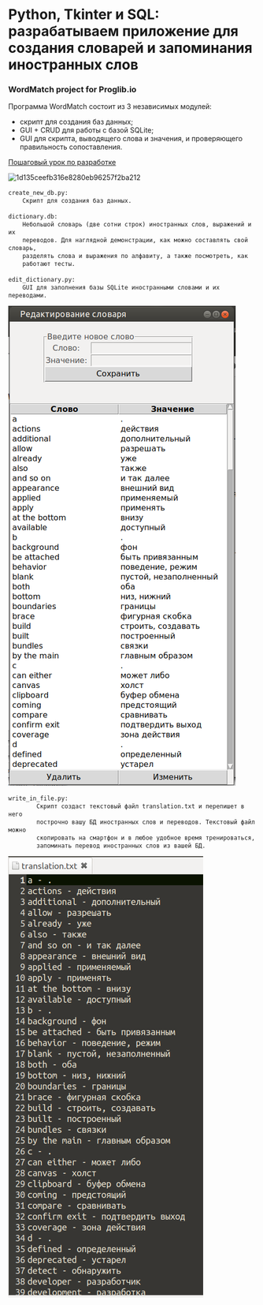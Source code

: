 # Python, Tkinter и SQL: разрабатываем приложение для создания словарей и запоминания иностранных слов
### WordMatch project for Proglib.io

Программа WordMatch состоит из 3 независимых модулей:
- скрипт для создания баз данных;
- GUI + CRUD для работы с базой SQLite;
- GUI для скрипта, выводящего слова и значения, и проверяющего правильность сопоставления.

[Пошаговый урок по разработке](https://proglib.io/p/python-tkinter-i-sql-razrabatyvaem-prilozhenie-dlya-sozdaniya-slovarey-i-zapominaniya-inostrannyh-slov-2022-08-08)

![1d135ceefb316e8280eb96257f2ba212](https://user-images.githubusercontent.com/85797091/183397294-e70d3fc8-0275-4f73-80a8-12e6a3363b74.jpg)

>>>>>>>>>>>>>>>>>>>>>>>>>>>>>>>>>>>>>>>>>>>>>

	create_new_db.py:
		Скрипт для создания баз данных.
		
	dictionary.db:
		Небольшой словарь (две сотни строк) иностранных слов, выражений и их
		переводов. Для наглядной демонстрации, как можно составлять свой словарь,
		разделять слова и выражения по алфавиту, а также посмотреть, как 
		работают тесты.
	
	edit_dictionary.py:
		GUI для заполнения базы SQLite иностранными словами и их переводами.
		
![edit_dict_py.png](https://github.com/donKarabas/wordmatch/blob/main/pictures/edit_dict_py.png)
		
	write_in_file.py:
			Скрипт создаст текстовый файл translation.txt и перепишет в него 
			построчно вашу БД иностранных слов и переводов. Текстовый файл можно
			скопировать на смартфон и в любое удобное время тренироваться, 
			запоминать перевод иностранных слов из вашей БД.
		
![translation.txt](https://github.com/donKarabas/wordmatch/blob/main/pictures/translation_txt.png)
